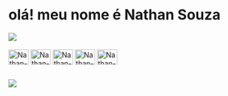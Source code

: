 # olá! meu nome é Nathan Souza

<a href="https://github.com/anuraghazra/github-readme-stats">
  <img align="center" src="https://github-readme-stats.vercel.app/api?username=Nathansouzaon&show_icons=true&theme=tokyonight#gh-dark-mode-only" />
</a>

<div style="display: inline_block"><br>
  <img align="center" alt="Nathan-js" height="30" width="40" src="https://cdn.jsdelivr.net/gh/devicons/devicon/icons/html5/html5-original.svg" /> 
  <img align="center" alt="Nathan-js" height="30" width="40" src="https://cdn.jsdelivr.net/gh/devicons/devicon/icons/css3/css3-original.svg" />                 
  <img align="center" alt="Nathan-js" height="30" width="40" src="https://cdn.jsdelivr.net/gh/devicons/devicon/icons/javascript/javascript-original.svg" />
  <img align="center" alt="Nathan-js" height="30" width="40" src="https://cdn.jsdelivr.net/gh/devicons/devicon/icons/angularjs/angularjs-original.svg" />
  <img align="center" alt="Nathan-js" height="30" width="40" src="https://cdn.jsdelivr.net/gh/devicons/devicon/icons/csharp/csharp-original.svg" />
</div>

  ##
  
  <div>
   <a href="https://www.linkedin.com/in/nathan-souza-66a55316b/" target="_blank"><img src="https://img.shields.io/badge/LinkedIn-0077B5?style=for-the-badge&logo=linkedin&logoColor=white" target="_blank"/></a>  
  </div>
